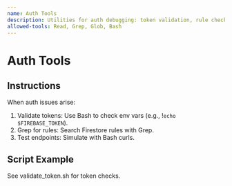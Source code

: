 ```yaml
---
name: Auth Tools
description: Utilities for auth debugging: token validation, rule checks. Use proactively for auth errors like 'permission denied'.
allowed-tools: Read, Grep, Glob, Bash
---
```


# Auth Tools

## Instructions

When auth issues arise:

1. Validate tokens: Use Bash to check env vars (e.g., !`echo $FIREBASE_TOKEN`).
2. Grep for rules: Search Firestore rules with Grep.
3. Test endpoints: Simulate with Bash curls.

## Script Example

See validate_token.sh for token checks.
